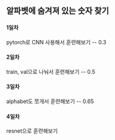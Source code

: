 ## 알파벳에 숨겨져 있는 숫자 찾기

#### 1일차
pytorch로 CNN 사용해서 훈련해보기 -- 0.3

#### 2일차
train, val으로 나눠서 훈련해보기 -- 0.5

#### 3일차
alphabet도 쪼개서 훈련해보기 -- 0.65

#### 4일차
resnet으로 훈련해보기